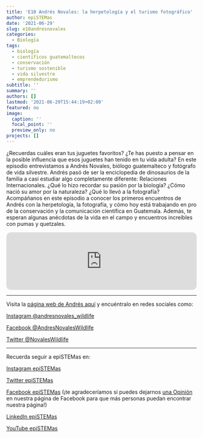```yaml
---
title: 'E10 Andrés Novales: la herpetología y el turismo fotográfico'
author: epiSTEMas
date: '2021-06-29'
slug: e10andresnovales
categories:
  - Biología
tags:
  - biología
  - científicos guatemaltecos
  - conservación
  - turismo sostenible
  - vida silvestre
  - emprendedurismo
subtitle: ''
summary: ''
authors: []
lastmod: '2021-06-29T15:44:19+02:00'
featured: no
image:
  caption: ''
  focal_point: ''
  preview_only: no
projects: []
---
```


¿Recuerdas cuáles eran tus juguetes favoritos? ¿Te has puesto a pensar en la posible influencia que esos juguetes han tenido en tu vida adulta? En este episodio entrevistamos a Andrés Novales, biólogo guatemalteco y fotógrafo de vida silvestre. Andrés pasó de ser la enciclopedia de dinosaurios de la familia a casi estudiar algo completamente diferente: Relaciones Internacionales. ¿Qué lo hizo recordar su pasión por la biología? ¿Cómo nació su amor por la naturaleza? ¿Qué lo llevó a la fotografía? Acompáñanos en este episodio a conocer los primeros encuentros de Andrés con la herpetología, la fotografía, y cómo hoy está trabajando en pro de la conservación y la comunicación científica en Guatemala. Además, te esperan algunas anécdotas de la vida en el campo y encuentros increíbles con pumas y quetzales.


<iframe style="border-radius:12px" src="https://open.spotify.com/embed/episode/0C4KponADwV45leszXnR5M?utm_source=generator&theme=0" width="100%" height="152" frameBorder="0" allowfullscreen="" allow="autoplay; clipboard-write; encrypted-media; fullscreen; picture-in-picture" loading="lazy"></iframe>

- - - - -

Visita la [página web de Andrés aquí](https://andresnovaleswildlife.com/) y encuéntralo en redes sociales como: 

[Instagram @andresnovales_wildlife](https://www.instagram.com/andresnovales_wildlife/)

[Facebook @AndresNovalesWildlife](https://www.facebook.com/andresnovaleswildlife)

[Twitter @NovalesWildlife](https://twitter.com/NovalesWildlife)


- - - - -

Recuerda seguir a epiSTEMas en:

[Instagram epiSTEMas](https://www.instagram.com/epistemas/)  

[Twitter epiSTEMas](https://twitter.com/epiSTEMas_Pod)

[Facebook epiSTEMas](https://www.facebook.com/epiSTEMasPod) (¡te agradeceríamos si puedes dejarnos [una Opinión](https://www.facebook.com/epiSTEMasPod/reviews/) en nuestra página de Facebook para que más personas puedan encontrar nuestra página!)

[LinkedIn epiSTEMas](https://www.linkedin.com/company/epistemas-podcast/)

[YouTube epiSTEMas](https://www.youtube.com/@epistemaspodcast)